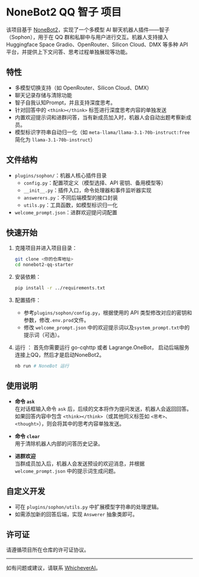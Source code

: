 # NoneBot2 QQ 智子 项目

该项目基于 [NoneBot2](https://v2.nonebot.dev/)，实现了一个多模型 AI 聊天机器人插件——智子（Sophon），用于在 QQ 群和私聊中与用户进行交互。机器人支持接入 Huggingface Space Gradio、OpenRouter、Silicon Cloud、DMX 等多种 API平台，并提供上下文问答、思考过程单独展现等功能。

## 特性

- 多模型切换支持（如 OpenRouter、Silicon Cloud、DMX）
- 聊天记录存储与清除功能
- 智子自我认知Prompt，并且支持深度思考。
- 针对回答中的 `<think></think>` 标签进行深度思考内容的单独发送
- 内置欢迎提示词和进群问答，当有新成员加入时，机器人会自动出题考察新成员。
- 模型标识字符串自动归一化（如 `meta-llama/llama-3.1-70b-instruct:free` 简化为 `llama-3.1-70b-instruct`）

## 文件结构

- `plugins/sophon/`：机器人核心插件目录  
  - `config.py`：配置项定义（模型选择、API 密钥、备用模型等）  
  - `__init__.py`：插件入口，命令处理器和事件监听器实现  
  - `answerers.py`：不同后端模型的接口封装  
  - `utils.py`：工具函数，如模型标识归一化  
- `welcome_prompt.json`：进群欢迎提问词配置

## 快速开始

1. 克隆项目并进入项目目录：
   ```bash
   git clone <你的仓库地址>
   cd nonebot2-qq-starter
   ```

2. 安装依赖：
   ```bash
   pip install -r ../requirements.txt
   ```

3. 配置插件：
   - 参考`plugins/sophon/config.py`，根据使用的 API 类型修改对应的密钥和参数，修改`.env.prod`文件。
   - 修改 `welcome_prompt.json` 中的欢迎提示词以及`system_prompt.txt`中的提示词（可选）。

4. 运行 ：
    首先你需要运行 go-cqhttp 或者 Lagrange.OneBot， 启动后端服务连接上QQ，然后才是启动NoneBot2。
   ```bash
   nb run # NoneBot 运行
   ```

## 使用说明

- **命令 `ask`**  
  在对话框输入命令 `ask` 后，后续的文本将作为提问发送，机器人会返回回答。如果回答内容中包含 `<think></think>`（或其他同义标签如 `<思考>`、`<thought>`），则会将其中的思考内容单独发送。

- **命令 `clear`**  
  用于清除机器人内部的问答历史记录。

- **进群欢迎**  
  当群成员加入后，机器人会发送预设的欢迎消息，并根据 `welcome_prompt.json` 中的提示词生成问题。

## 自定义开发

- 可在 `plugins/sophon/utils.py` 中扩展模型字符串的处理逻辑。  
- 如需添加新的回答后端，实现 `Answerer` 抽象类即可。

## 许可证

请遵循项目所在仓库的许可证协议。

---

如有问题或建议，请联系 [WhicheverAI](https://github.com/WhicheverAI)。
